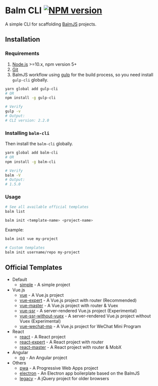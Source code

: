 # Balm CLI [![NPM version][balm-cli-image]][balm-cli-url]

A simple CLI for scaffolding [BalmJS](https://github.com/balmjs/balm) projects.

## Installation

### Requirements

1. [Node.js](https://nodejs.org/en/) >=10.x, npm version 5+
2. [Git](https://git-scm.com/)
3. BalmJS workflow using [gulp](https://gulpjs.com/) for the build process, so you need install `gulp-cli` globally.

```sh
yarn global add gulp-cli
# OR
npm install -g gulp-cli

# Verify
gulp -v
# Output:
# CLI version: 2.2.0
```

### Installing **`balm-cli`**

Then install the `balm-cli` globally.

```sh
yarn global add balm-cli
# OR
npm install -g balm-cli

# Verify
balm -V
# Output:
# 1.5.0
```

### Usage

```sh
# See all available official templates
balm list
```

```sh
balm init <template-name> <project-name>
```

Example:

```sh
balm init vue my-project

# Custom templates
balm init username/repo my-project
```

## Official Templates

- Default
  - [simple](https://github.com/balmjs/template-simple) - A simple project
- Vue.js
  - [vue](https://github.com/balmjs/template-vue) - A Vue.js project
  - [vue-expert](https://github.com/balmjs/template-vue-expert) - A Vue.js project with router (Recommended)
  - [vue-master](https://github.com/balmjs/template-vue-master) - A Vue.js project with router & Vuex
  - [vue-ssr](https://github.com/balmjs/template-vue-ssr) - A server-rendered Vue.js project (Experimental)
  - [vue-ssr-without-vuex](https://github.com/balmjs/template-vue-ssr-without-vuex) - A server-rendered Vue.js project without Vuex (Experimental)
  - [vue-wechat-mp](https://github.com/balmjs/template-vue-wechat-mp) - A Vue.js project for WeChat Mini Program
- React
  - [react](https://github.com/balmjs/template-react) - A React project
  - [react-expert](https://github.com/balmjs/template-react-expert) - A React project with router
  - [react-master](https://github.com/balmjs/template-react-master) - A React project with router & MobX
- Angular
  - [ng](https://github.com/balmjs/template-ng) - An Angular project
- Others
  - [pwa](https://github.com/balmjs/template-pwa) - A Progressive Web Apps project
  - [electron](https://github.com/balmjs/template-electron) - An Electron app boilerplate based on the BalmJS
  - [legacy](https://github.com/balmjs/template-legacy) - A jQuery project for older browsers

[balm-cli-image]: https://badge.fury.io/js/balm-cli.svg
[balm-cli-url]: https://npmjs.org/package/balm-cli
